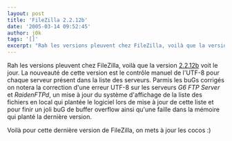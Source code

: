 ```yaml
---
layout: post
title: 'FileZilla 2.2.12b'
date: '2005-03-14 09:52:45'
author: j0k
tags: '[]'
excerpt: "Rah les versions pleuvent chez FileZilla, voilà que la version [2.2.12b](http://sourceforge.net/project/showfiles.php?group_id=21558&amp;package_id=15149&amp;release_id=312730) voit le jour.     \nLa nouveauté de cette version est le contrôle manuel de l'UTF-8 pour chaque serveur présent dans la liste des serveurs.   )   Parmis les buGs      …"
---
```


Rah les versions pleuvent chez FileZilla, voilà que la version [2.2.12b](http://sourceforge.net/project/showfiles.php?group_id=21558&amp;package_id=15149&amp;release_id=312730) voit le jour.
La nouveauté de cette version est le contrôle manuel de l'UTF-8 pour chaque serveur présent dans la liste des serveurs.     Parmis les buGs corrigés on notera la correction d'une erreur UTF-8 sur les serveurs *G6 FTP Server* et *RaidenFTPd*, un mise à jour du système d'affichage de la liste des fichiers en local qui plantée le logiciel lors de mise à jour de cette liste et pour finir un joli buG de buffer overflow ainsi qu'une faille dans la mémoire qui planté la dernière version.

Voilà pour cette dernière version de FileZilla, on mets à jour les cocos :)
